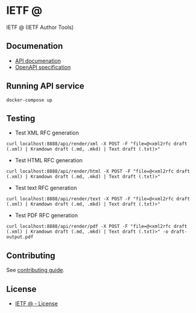 # IETF @
IETF @ (IETF Author Tools)

## Documenation

* [API documenation](http://devbox.amsl.com:8080/doc/)
* [OpenAPI specification](api.yml)

## Running API service

```
docker-compose up
```

## Testing

* Test XML RFC generation
```
curl localhost:8888/api/render/xml -X POST -F "file=@<xml2rfc draft (.xml) | Kramdown draft (.md, .mkd) | Text draft (.txt)>"
```

* Test HTML RFC generation
```
curl localhost:8888/api/render/html -X POST -F "file=@<xml2rfc draft (.xml) | Kramdown draft (.md, .mkd) | Text draft (.txt)>"
```

* Test text RFC generation
```
curl localhost:8888/api/render/text -X POST -F "file=@<xml2rfc draft (.xml) | Kramdown draft (.md, .mkd) | Text draft (.txt)>"
```

* Test PDF RFC generation
```
curl localhost:8888/api/render/pdf -X POST -F "file=@<xml2rfc draft (.xml) | Kramdown draft (.md, .mkd) | Text draft (.txt)>" -o draft-output.pdf
```

## Contributing

See [contributing guide](CONTRIBUTING.md).

## License

* [IETF @ - License](LICENSE)
